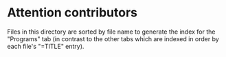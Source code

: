 Attention contributors
======================

Files in this directory are sorted by file name to generate the index
for the "Programs" tab (in contrast to the other tabs which are
indexed in order by each file's "=TITLE" entry).
